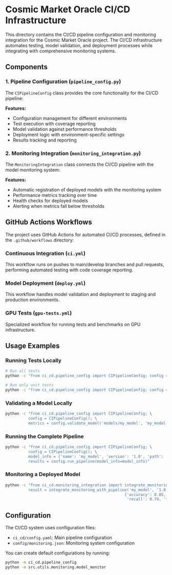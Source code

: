 # Cosmic Market Oracle CI/CD Infrastructure

This directory contains the CI/CD pipeline configuration and monitoring integration for the Cosmic Market Oracle project. The CI/CD infrastructure automates testing, model validation, and deployment processes while integrating with comprehensive monitoring systems.

## Components

### 1. Pipeline Configuration (`pipeline_config.py`)

The `CIPipelineConfig` class provides the core functionality for the CI/CD pipeline:

**Features:**
- Configuration management for different environments
- Test execution with coverage reporting
- Model validation against performance thresholds
- Deployment logic with environment-specific settings
- Results tracking and reporting

### 2. Monitoring Integration (`monitoring_integration.py`)

The `MonitoringIntegration` class connects the CI/CD pipeline with the model monitoring system:

**Features:**
- Automatic registration of deployed models with the monitoring system
- Performance metrics tracking over time
- Health checks for deployed models
- Alerting when metrics fall below thresholds

## GitHub Actions Workflows

The project uses GitHub Actions for automated CI/CD processes, defined in the `.github/workflows` directory:

### Continuous Integration (`ci.yml`)

This workflow runs on pushes to main/develop branches and pull requests, performing automated testing with code coverage reporting.

### Model Deployment (`deploy.yml`)

This workflow handles model validation and deployment to staging and production environments.

### GPU Tests (`gpu-tests.yml`)

Specialized workflow for running tests and benchmarks on GPU infrastructure.

## Usage Examples

### Running Tests Locally

```bash
# Run all tests
python -c "from ci_cd.pipeline_config import CIPipelineConfig; config = CIPipelineConfig(); config.run_tests('all')"

# Run only unit tests
python -c "from ci_cd.pipeline_config import CIPipelineConfig; config = CIPipelineConfig(); config.run_tests('unit')"
```

### Validating a Model Locally

```bash
python -c "from ci_cd.pipeline_config import CIPipelineConfig; \
          config = CIPipelineConfig(); \
          metrics = config.validate_model('models/my_model', 'my_model', '1.0')"
```

### Running the Complete Pipeline

```bash
python -c "from ci_cd.pipeline_config import CIPipelineConfig; \
          config = CIPipelineConfig(); \
          model_info = {'name': 'my_model', 'version': '1.0', 'path': 'models/my_model/1.0'}; \
          results = config.run_pipeline(model_info=model_info)"
```

### Monitoring a Deployed Model

```bash
python -c "from ci_cd.monitoring_integration import integrate_monitoring_with_pipeline; \
          result = integrate_monitoring_with_pipeline('my_model', '1.0', 'staging', \
                                                    {'accuracy': 0.85, 'precision': 0.82, \
                                                     'recall': 0.79, 'f1': 0.80})"
```

## Configuration

The CI/CD system uses configuration files:

- `ci_cd/config.yaml`: Main pipeline configuration
- `config/monitoring.json`: Monitoring system configuration

You can create default configurations by running:

```bash
python -m ci_cd.pipeline_config
python -m src.utils.monitoring.model_monitor
```